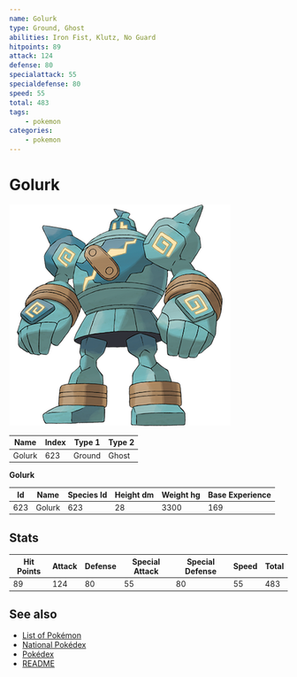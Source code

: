 ```yaml
---
name: Golurk
type: Ground, Ghost
abilities: Iron Fist, Klutz, No Guard
hitpoints: 89
attack: 124
defense: 80
specialattack: 55
specialdefense: 80
speed: 55
total: 483
tags:
    - pokemon
categories:
    - pokemon
---
```


# Golurk


![Golurk](images/623.png)

| **Name** | **Index** | **Type 1** | **Type 2** |
|----|----|----|----|
| Golurk | 623 | Ground | Ghost  |

**Golurk** 




| **Id** | **Name** | **Species Id** | **Height dm** | **Weight hg** | **Base Experience** |
|--------|----------|----------------|------------|------------|---------------------|
| 623 | Golurk | 623 | 28 | 3300 | 169 |



## Stats

| **Hit Points** | **Attack** | **Defense** | **Special Attack** | **Special Defense** | **Speed** | **Total** |
|----------------|------------|-------------|--------------------|---------------------|-----------|-----------|
| 89 | 124 | 80 | 55 | 80 | 55 | 483 |

## See also

- [List of Pokémon](../pokemon.md)
- [National Pokédex](../national_pokedex.md)
- [Pokédex](../pokedex.md)
- [README](../README.md)
